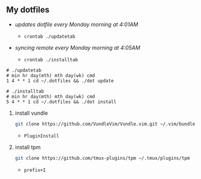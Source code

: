 

## My dotfiles


+ _updates dotfile every Monday morning at 4:01AM_
    + `crontab ./updatetab`

+ _syncing remote every Monday morning at 4:05AM_ 
    + `crontab ./installtab`

```
# ./updatetab
# min hr day(mth) mth day(wk) cmd
1 4 * * 1 cd ~/.dotfiles && ./dot update

# ./installtab
# min hr day(mth) mth day(wk) cmd
5 4 * * 1 cd ~/.dotfiles && ./dot install
```



1. install vundle
    ```sh 
    git clone https://github.com/VundleVim/Vundle.vim.git ~/.vim/bundle/Vundle.vim  
    ```
    + `PluginInstall`

2. install tpm
    ```sh 
    git clone https://github.com/tmux-plugins/tpm ~/.tmux/plugins/tpm
    ```
    + `prefix+I`


